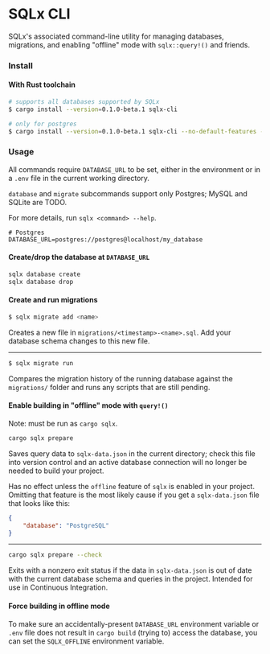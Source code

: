 # SQLx CLI

SQLx's associated command-line utility for managing databases, migrations, and enabling "offline"
mode with `sqlx::query!()` and friends.

### Install

#### With Rust toolchain

```bash
# supports all databases supported by SQLx
$ cargo install --version=0.1.0-beta.1 sqlx-cli

# only for postgres
$ cargo install --version=0.1.0-beta.1 sqlx-cli --no-default-features --features postgres
```

### Usage

All commands require `DATABASE_URL` to be set, either in the environment or in a `.env` file
in the current working directory.

`database` and `migrate` subcommands support only Postgres; MySQL and SQLite are TODO.

For more details, run `sqlx <command> --help`.

```dotenv
# Postgres
DATABASE_URL=postgres://postgres@localhost/my_database
```

#### Create/drop the database at `DATABASE_URL`

```bash
sqlx database create
sqlx database drop
```

#### Create and run migrations

```bash
$ sqlx migrate add <name>
```
Creates a new file in `migrations/<timestamp>-<name>.sql`. Add your database schema changes to
this new file.

---
```bash
$ sqlx migrate run
```
Compares the migration history of the running database against the `migrations/` folder and runs
any scripts that are still pending.

#### Enable building in "offline" mode with `query!()`

Note: must be run as `cargo sqlx`.

```bash
cargo sqlx prepare
```
Saves query data to `sqlx-data.json` in the current directory; check this file into version control
and an active database connection will no longer be needed to build your project.

Has no effect unless the `offline` feature of `sqlx` is enabled in your project. Omitting that feature is the most likely cause if you get a `sqlx-data.json` file that looks like this:

```json
{
    "database": "PostgreSQL"
}
```

----
```bash
cargo sqlx prepare --check
```
Exits with a nonzero exit status if the data in `sqlx-data.json` is out of date with the current
database schema and queries in the project. Intended for use in Continuous Integration.

#### Force building in offline mode

To make sure an accidentally-present `DATABASE_URL` environment variable or `.env` file does not
result in `cargo build` (trying to) access the database, you can set the `SQLX_OFFLINE` environment
variable.
